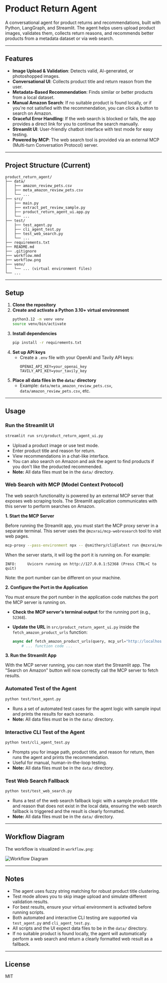 # Product Return Agent

A conversational agent for product returns and recommendations, built with Python, LangGraph, and Streamlit. The agent helps users upload product images, validates them, collects return reasons, and recommends better products from a metadata dataset or via web search.

---

## Features
- **Image Upload & Validation**: Detects valid, AI-generated, or photoshopped images.
- **Conversational UI**: Collects product title and return reason from the user.
- **Metadata-Based Recommendation**: Finds similar or better products from a local dataset.
- **Manual Amazon Search**: If no suitable product is found locally, or if you're not satisfied with the recommendation, you can click a button to search on Amazon.
- **Graceful Error Handling**: If the web search is blocked or fails, the app provides a direct link for you to continue the search manually.
- **Streamlit UI**: User-friendly chatbot interface with test mode for easy testing.
- **Powered by MCP**: The web search tool is provided via an external MCP (Multi-turn Conversation Protocol) server.

---

## Project Structure (Current)

```
product_return_agent/
├── data/
│   ├── amazon_review_pets.csv
│   ├── meta_amazon_review_pets.csv
│   └── ...
├── src/
│   ├── main.py
│   ├── extract_pet_review_sample.py
│   ├── product_return_agent_ui.app.py
│   └── ...
├── test/
│   ├── test_agent.py
│   ├── cli_agent_test.py
│   ├── test_web_search.py
│   └── ...
├── requirements.txt
├── README.md
├── .gitignore
├── workflow.mmd
├── workflow.png
├── venv/
│   └── ... (virtual environment files)
└── ...
```

---

## Setup

1. **Clone the repository**
2. **Create and activate a Python 3.10+ virtual environment**
   ```bash
   python3.12 -m venv venv
   source venv/bin/activate
   ```
3. **Install dependencies**
   ```bash
   pip install -r requirements.txt
   ```
4. **Set up API keys**
   - Create a `.env` file with your OpenAI and Tavily API keys:
     ```env
     OPENAI_API_KEY=your_openai_key
     TAVILY_API_KEY=your_tavily_key
     ```
5. **Place all data files in the `data/` directory**
   - Example: `data/meta_amazon_review_pets.csv`, `data/amazon_review_pets.csv`, etc.

---

## Usage

### **Run the Streamlit UI**
```bash
streamlit run src/product_return_agent_ui.py
```
- Upload a product image or use test mode.
- Enter product title and reason for return.
- View recommendations in a chat-like interface.
- You can also search on Amazon and ask the agent to find products if you don't like the producted recommended.
- **Note:** All data files must be in the `data/` directory.

### **Web Search with MCP (Model Context Protocol)**

The web search functionality is powered by an external MCP server that exposes web scraping tools. The Streamlit application communicates with this server to perform searches on Amazon.

**1. Start the MCP Server**

Before running the Streamlit app, you must start the MCP proxy server in a separate terminal. This server uses the `@mzxrai/mcp-webresearch` tool to visit web pages.

```bash
mcp-proxy --pass-environment npx -- @smithery/cli@latest run @mzxrai/mcp-webresearch --config '{}'
```

When the server starts, it will log the port it is running on. For example:

```
INFO:     Uvicorn running on http://127.0.0.1:52368 (Press CTRL+C to quit)
```
Note: the port number can be different on your machine.

**2. Configure the Port in the Application**

You must ensure the port number in the application code matches the port the MCP server is running on.

-   **Check the MCP server's terminal output** for the running port (e.g., `52368`).
-   **Update the URL** in `src/product_return_agent_ui.py` inside the `fetch_amazon_product_urls` function:

    ```python
    async def fetch_amazon_product_urls(query, mcp_url="http://localhost:52368/sse"):
        # ... function code ...
    ```

**3. Run the Streamlit App**

With the MCP server running, you can now start the Streamlit app. The "Search on Amazon" button will now correctly call the MCP server to fetch results.

### **Automated Test of the Agent**
```bash
python test/test_agent.py
```
- Runs a set of automated test cases for the agent logic with sample input and prints the results for each scenario.
- **Note:** All data files must be in the `data/` directory.

### **Interactive CLI Test of the Agent**
```bash
python test/cli_agent_test.py
```
- Prompts you for image path, product title, and reason for return, then runs the agent and prints the recommendation.
- Useful for manual, human-in-the-loop testing.
- **Note:** All data files must be in the `data/` directory.

### **Test Web Search Fallback**
```bash
python test/test_web_search.py
```
- Runs a test of the web search fallback logic with a sample product title and reason that does not exist in the local data, ensuring the web search fallback is triggered and the result is clearly formatted.
- **Note:** All data files must be in the `data/` directory.

---

## Workflow Diagram

The workflow is visualized in `workflow.png`:

![Workflow Diagram](workflow.png)


---

## Notes
- The agent uses fuzzy string matching for robust product title clustering.
- Test mode allows you to skip image upload and simulate different validation results.
- For best results, ensure your virtual environment is activated before running scripts.
- Both automated and interactive CLI testing are supported via `test_agent.py` and `cli_agent_test.py`.
- All scripts and the UI expect data files to be in the `data/` directory.
- If no suitable product is found locally, the agent will automatically perform a web search and return a clearly formatted web result as a fallback.

---

## License
MIT 